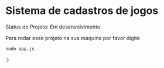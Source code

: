 <h1> Sistema de cadastros de jogos </h1>

Status do Projeto: Em desenvolvimento

Para rodar esse projeto na sua máquina por favor digite

```
node app.js
```
:)